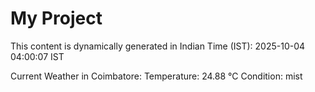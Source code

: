 # My Project

This content is dynamically generated in Indian Time (IST): 2025-10-04 04:00:07 IST


Current Weather in Coimbatore:
Temperature: 24.88 °C
Condition: mist
